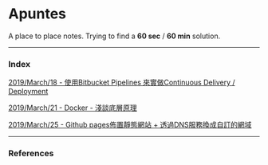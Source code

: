 # Apuntes

A place to place notes.
Trying to find a **60 sec** / **60 min** solution.


---

### Index

[2019/March/18 - 使用Bitbucket Pipelines 來實做Continuous Delivery / Deployment][article#2019-march-18]

[2019/March/21 - Docker - 淺談底層原理][article#2019-march-21]

[2019/March/25 - Github pages佈置靜態網站 + 透過DNS服務換成自訂的網域][article#2019-march-25]


---

### References

[article#2019-march-18]: /src/posts/2019-march-18-bitbucket-pipelines-and-continuous-delivery-and-deployment.md

[article#2019-march-21]: /src/posts/2019-march-21-docker-introduction.md

[article#2019-march-25]: /src/posts/2019-march-25-github-pages-with-gandi-dns-configuration.md